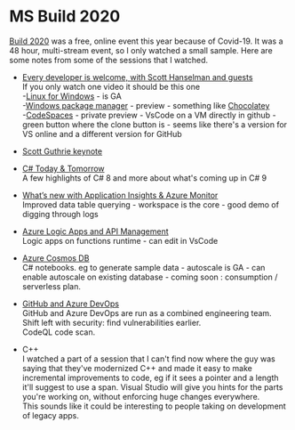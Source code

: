 # MS Build 2020

[Build 2020](https://mybuild.microsoft.com/)
was a free, online event this year because of Covid-19.
It was a 48 hour, multi-stream event,
so I only watched a small sample.
Here are some notes from some of the sessions that I watched.

- [Every developer is welcome, with Scott Hanselman and guests](https://mybuild.microsoft.com/sessions/871ef73f-f04a-405b-a0fa-01d7433067d1)  
If you only watch one video it should be this one  
-[Linux for Windows](https://aka.ms/wsl) - is GA  
-[Windows package manager](https://aka.ms/winget) - preview - something like [Chocolatey](https://chocolatey.org/)  
-[CodeSpaces](https://aka.ms/codespaces) - private preview - VsCode on a VM directly in github - green button where the clone button is - seems like there's a version for VS online and a different version for GitHub

- [Scott Guthrie keynote](https://mybuild.microsoft.com/sessions/f58eb603-46cb-4d4b-975f-338d587b3d7d)

- [C# Today & Tomorrow](https://mybuild.microsoft.com/sessions/cea64369-aed9-4497-83f1-d3cf1360a57d)  
A few highlights of C# 8 and more about what's coming up in C# 9

- [What’s new with Application Insights & Azure Monitor](https://mybuild.microsoft.com/sessions/279676e7-2c9b-4209-a070-b393812bae16)  
Improved data table querying - workspace is the core - good demo of digging through logs

- [Azure Logic Apps and API Management](https://channel9.msdn.com/Events/Build/2020/BOD127)  
Logic apps on functions runtime - can edit in VsCode

- [Azure Cosmos DB](https://mybuild.microsoft.com/sessions/d29f7dd6-0e89-4d05-a417-86e0b7513a20)  
C# notebooks. eg to generate sample data -
autoscale is GA - can enable autoscale on existing database -
coming soon : consumption / serverless plan.

- [GitHub and Azure DevOps](https://mybuild.microsoft.com/sessions/8050f933-9bc7-4cbc-9d35-fb81bf172de8)  
GitHub and Azure DevOps are run as a combined engineering team.  
Shift left with security: find vulnerabilities earlier.  
CodeQL code scan.

- C++  
I watched a part of a session that I can't find now
where the guy was saying that they've modernized C++ and made it easy to make incremental improvements to code,
eg if it sees a pointer and a length it'll suggest to use a span.
Visual Studio will give you hints for the parts you're working on,
without enforcing huge changes everywhere.  
This sounds like it could be interesting to people taking on development of legacy apps.
